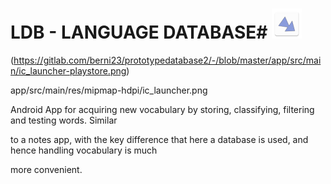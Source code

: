# LDB - LANGUAGE DATABASE# ![alt text](app/src/main/res/mipmap-mdpi/ic_launcher.png)

(https://gitlab.com/berni23/prototypedatabase2/-/blob/master/app/src/main/ic_launcher-playstore.png)

app/src/main/res/mipmap-hdpi/ic_launcher.png

Android App for acquiring new vocabulary by storing, classifying, filtering and testing words. Similar

to a notes app, with the key difference that here a database is used, and hence handling vocabulary is much

more convenient.